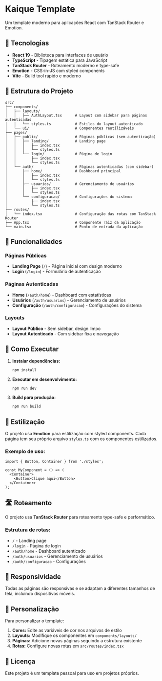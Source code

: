 # Kaique Template

Um template moderno para aplicações React com TanStack Router e Emotion.

## 🚀 Tecnologias

- **React 19** - Biblioteca para interfaces de usuário
- **TypeScript** - Tipagem estática para JavaScript
- **TanStack Router** - Roteamento moderno e type-safe
- **Emotion** - CSS-in-JS com styled components
- **Vite** - Build tool rápido e moderno

## 📁 Estrutura do Projeto

```
src/
├── components/
│   ├── layouts/
│   │   ├── AuthLayout.tsx      # Layout com sidebar para páginas autenticadas
│   │   └── styles.ts           # Estilos do layout autenticado
│   └── ui/                     # Componentes reutilizáveis
├── pages/
│   ├── public/                 # Páginas públicas (sem autenticação)
│   │   ├── landing/            # Landing page
│   │   │   ├── index.tsx
│   │   │   └── styles.ts
│   │   └── login/              # Página de login
│   │       ├── index.tsx
│   │       └── styles.ts
│   └── auth/                   # Páginas autenticadas (com sidebar)
│       ├── home/               # Dashboard principal
│       │   ├── index.tsx
│       │   └── styles.ts
│       ├── usuarios/           # Gerenciamento de usuários
│       │   ├── index.tsx
│       │   └── styles.ts
│       └── configuracao/       # Configurações do sistema
│           ├── index.tsx
│           └── styles.ts
├── routes/
│   └── index.tsx               # Configuração das rotas com TanStack Router
├── App.tsx                     # Componente raiz da aplicação
└── main.tsx                    # Ponto de entrada da aplicação
```

## 🎯 Funcionalidades

### Páginas Públicas
- **Landing Page** (`/`) - Página inicial com design moderno
- **Login** (`/login`) - Formulário de autenticação

### Páginas Autenticadas
- **Home** (`/auth/home`) - Dashboard com estatísticas
- **Usuários** (`/auth/usuarios`) - Gerenciamento de usuários
- **Configuração** (`/auth/configuracao`) - Configurações do sistema

### Layouts
- **Layout Público** - Sem sidebar, design limpo
- **Layout Autenticado** - Com sidebar fixa e navegação

## 🚀 Como Executar

1. **Instalar dependências:**
   ```bash
   npm install
   ```

2. **Executar em desenvolvimento:**
   ```bash
   npm run dev
   ```

3. **Build para produção:**
   ```bash
   npm run build
   ```

## 🎨 Estilização

O projeto usa **Emotion** para estilização com styled components. Cada página tem seu próprio arquivo `styles.ts` com os componentes estilizados.

### Exemplo de uso:
```tsx
import { Button, Container } from './styles';

const MyComponent = () => (
  <Container>
    <Button>Clique aqui</Button>
  </Container>
);
```

## 🛣️ Roteamento

O projeto usa **TanStack Router** para roteamento type-safe e performático.

### Estrutura de rotas:
- `/` - Landing page
- `/login` - Página de login
- `/auth/home` - Dashboard autenticado
- `/auth/usuarios` - Gerenciamento de usuários
- `/auth/configuracao` - Configurações

## 📱 Responsividade

Todas as páginas são responsivas e se adaptam a diferentes tamanhos de tela, incluindo dispositivos móveis.

## 🔧 Personalização

Para personalizar o template:

1. **Cores:** Edite as variáveis de cor nos arquivos de estilo
2. **Layouts:** Modifique os componentes em `components/layouts/`
3. **Páginas:** Adicione novas páginas seguindo a estrutura existente
4. **Rotas:** Configure novas rotas em `src/routes/index.tsx`

## 📄 Licença

Este projeto é um template pessoal para uso em projetos próprios.
